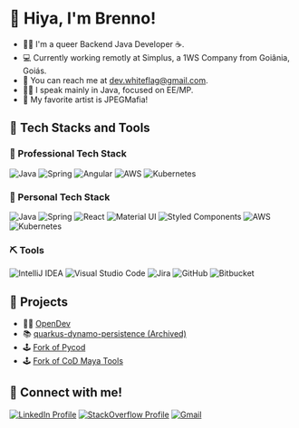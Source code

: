 # 🥰 Hiya, I'm Brenno!

- 🏳‍🌈 I'm a queer Backend Java Developer ☕.
- 💻 Currently working remotly at Simplus, a 1WS Company from Goiânia, Goiás.
- 📧 You can reach me at dev.whiteflag@gmail.com.
- 👩‍💻 I speak mainly in Java, focused on EE/MP.
- 🎵 My favorite artist is JPEGMafia!

## 🧰 Tech Stacks and Tools
### 💼 Professional Tech Stack
![Java](https://img.shields.io/badge/java-%23ED8B00.svg?style=for-the-badge&logo=java&logoColor=white)
![Spring](https://img.shields.io/badge/spring-%236DB33F.svg?style=for-the-badge&logo=spring&logoColor=white)
![Angular](https://img.shields.io/badge/angular-%23DD0031.svg?style=for-the-badge&logo=angular&logoColor=white)
![AWS](https://img.shields.io/badge/AWS-%23FF9900.svg?style=for-the-badge&logo=amazon-aws&logoColor=white)
![Kubernetes](https://img.shields.io/badge/kubernetes-%23326ce5.svg?style=for-the-badge&logo=kubernetes&logoColor=white)

### 🏓 Personal Tech Stack
![Java](https://img.shields.io/badge/java-%23ED8B00.svg?style=for-the-badge&logo=java&logoColor=white)
![Spring](https://img.shields.io/badge/spring-%236DB33F.svg?style=for-the-badge&logo=spring&logoColor=white)
![React](https://img.shields.io/badge/react-%2320232a.svg?style=for-the-badge&logo=react&logoColor=%2361DAFB)
![Material UI](https://img.shields.io/badge/materialui-%230081CB.svg?style=for-the-badge&logo=material-ui&logoColor=white)
![Styled Components](https://img.shields.io/badge/styled--components-DB7093?style=for-the-badge&logo=styled-components&logoColor=white)
![AWS](https://img.shields.io/badge/AWS-%23FF9900.svg?style=for-the-badge&logo=amazon-aws&logoColor=white)
![Kubernetes](https://img.shields.io/badge/kubernetes-%23326ce5.svg?style=for-the-badge&logo=kubernetes&logoColor=white)

### ⛏ Tools
![IntelliJ IDEA](https://img.shields.io/badge/IntelliJIDEA-000000.svg?style=for-the-badge&logo=intellij-idea&logoColor=white)
![Visual Studio Code](https://img.shields.io/badge/Visual%20Studio%20Code-0078d7.svg?style=for-the-badge&logo=visual-studio-code&logoColor=white)
![Jira](https://img.shields.io/badge/jira-%230A0FFF.svg?style=for-the-badge&logo=jira&logoColor=white)
![GitHub](https://img.shields.io/badge/github-%23121011.svg?style=for-the-badge&logo=github&logoColor=white)
![Bitbucket](https://img.shields.io/badge/bitbucket-%230047B3.svg?style=for-the-badge&logo=bitbucket&logoColor=white)

## 💽 Projects
- 👩‍💻 [OpenDev](https://github.com/hrzndev/opendev)
- 📚 [quarkus-dynamo-persistence (Archived)](https://github.com/hrzndev/quarkus-dynamo-persistence)  
- 🕹 [Fork of Pycod](https://github.com/dev-whiteflag/pycod)  
- 🕹 [Fork of CoD Maya Tools](https://github.com/dev-whiteflag/codmayatools)  

## 👋 Connect with me!
[![LinkedIn Profile](https://img.shields.io/badge/linkedin-%230077B5.svg?style=for-the-badge&logo=linkedin&logoColor=white)](https://www.linkedin.com/in/brennofagundes/)
[![StackOverflow Profile](https://img.shields.io/badge/-Stackoverflow-FE7A16?style=for-the-badge&logo=stack-overflow&logoColor=white)](https://stackoverflow.com/users/9195528/brenno-fagundes)
[![Gmail](https://img.shields.io/badge/Gmail-D14836?style=for-the-badge&logo=gmail&logoColor=white)](mailto:dev.whiteflag@gmail.com)
